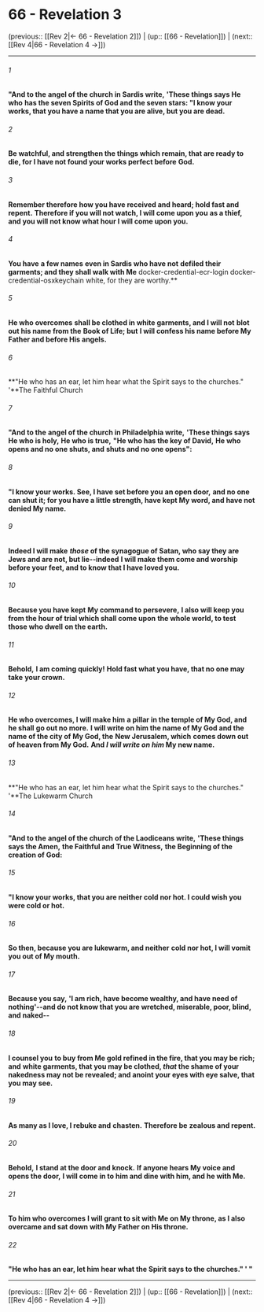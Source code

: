 # 66 - Revelation 3

(previous:: [[Rev 2|← 66 - Revelation 2]]) | (up:: [[66 - Revelation]]) | (next:: [[Rev 4|66 - Revelation 4 →]])

***


###### 1 
**"And to the** **angel of the church in Sardis write,** **'These things says He who** **has the seven Spirits of God and the seven stars: "I know your works, that you have a name that you are alive, but you are dead.** 

###### 2 
**Be watchful, and strengthen the things which remain, that are ready to die, for I have not found your works perfect before** **God.** 

###### 3 
**Remember therefore how you have received and heard; hold fast and** **repent.** **Therefore if you will not watch, I will come upon you** **as a thief, and you will not know what hour I will come upon you.** 

###### 4 
**You have** **a few names** **even in Sardis who have not** **defiled their garments; and they shall walk with Me** docker-credential-ecr-login docker-credential-osxkeychain white, for they are worthy.** 

###### 5 
**He who overcomes** **shall be clothed in white garments, and I will not** **blot out his name from the** **Book of Life; but** **I will confess his name before My Father and before His angels.** 

###### 6 
**"He who has an ear, let him hear what the Spirit says to the churches." '**The Faithful Church 

###### 7 
**"And to the** **angel of the church in Philadelphia write,** **'These things says** **He who is holy,** **He who is true,** **"He who has the key of David,** **He who opens and no one shuts, and** **shuts and no one opens":** 

###### 8 
**"I know your works. See, I have set before you** **an open door,** **and no one can shut it; for you have a little strength, have kept My word, and have not denied My name.** 

###### 9 
**Indeed I will make** **_those_ of the synagogue of Satan, who say they are Jews and are not, but lie--indeed** **I will make them come and worship before your feet, and to know that I have loved you.** 

###### 10 
**Because you have kept** **My command to persevere,** **I also will keep you from the hour of trial which shall come upon** **the whole world, to test those who dwell** **on the earth.** 

###### 11 
**Behold,** **I am coming quickly!** **Hold fast what you have, that no one may take** **your crown.** 

###### 12 
**He who overcomes, I will make him** **a pillar in the temple of My God, and he shall** **go out no more.** **I will write on him the name of My God and the name of the city of My God, the** **New Jerusalem, which** **comes down out of heaven from My God.** **And _I will write on him_ My new name.** 

###### 13 
**"He who has an ear, let him hear what the Spirit says to the churches." '**The Lukewarm Church 

###### 14 
**"And to the** **angel of the church** **of the Laodiceans write,** **'These things says the Amen,** **the Faithful and True Witness,** **the Beginning of the creation of God:** 

###### 15 
**"I know your works, that you are neither cold nor hot. I could wish you were cold or hot.** 

###### 16 
**So then, because you are lukewarm, and neither** **cold nor hot, I will vomit you out of My mouth.** 

###### 17 
**Because you say,** **'I am rich, have become wealthy, and have need of nothing'--and do not know that you are wretched, miserable, poor, blind, and naked--** 

###### 18 
**I counsel you** **to buy from Me gold refined in the fire, that you may be rich; and** **white garments, that you may be clothed, _that_ the shame of your nakedness may not be revealed; and anoint your eyes with eye salve, that you may see.** 

###### 19 
**As many as I love, I rebuke and** **chasten.** **Therefore be** **zealous and repent.** 

###### 20 
**Behold,** **I stand at the door and knock.** **If anyone hears My voice and opens the door,** **I will come in to him and dine with him, and he with Me.** 

###### 21 
**To him who overcomes** **I will grant to sit with Me on My throne, as I also overcame and sat down with My Father on His throne.** 

###### 22 
**"He who has an ear, let him hear what the Spirit says to the churches." ' "**

***

(previous:: [[Rev 2|← 66 - Revelation 2]]) | (up:: [[66 - Revelation]]) | (next:: [[Rev 4|66 - Revelation 4 →]])
